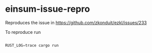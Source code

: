 # einsum-issue-repro

Reproduces the issue in https://github.com/zkonduit/ezkl/issues/233

To reproduce run 

```rust 

RUST_LOG=trace cargo run 

```
